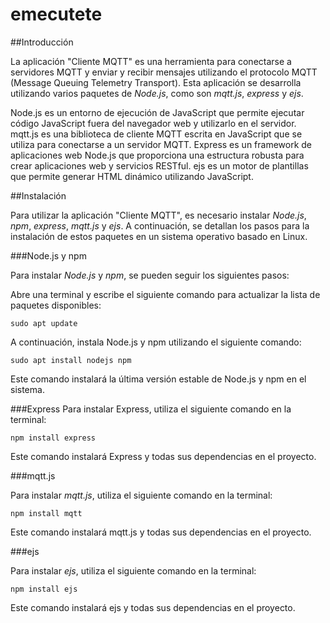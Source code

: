 # emecutete

##Introducción

La aplicación "Cliente MQTT" es una herramienta para conectarse a servidores MQTT y enviar y recibir mensajes utilizando el protocolo MQTT (Message Queuing Telemetry Transport). Esta aplicación se desarrolla utilizando varios paquetes de *Node.js*, como son *mqtt.js*, *express* y *ejs*.

Node.js es un entorno de ejecución de JavaScript que permite ejecutar código JavaScript fuera del navegador web y utilizarlo en el servidor.
mqtt.js es una biblioteca de cliente MQTT escrita en JavaScript que se utiliza para conectarse a un servidor MQTT.
Express es un framework de aplicaciones web Node.js que proporciona una estructura robusta para crear aplicaciones web y servicios RESTful.
ejs es un motor de plantillas que permite generar HTML dinámico utilizando JavaScript.

##Instalación

Para utilizar la aplicación "Cliente MQTT", es necesario instalar *Node.js*, *npm*, *express*, *mqtt.js* y *ejs*. A continuación, se detallan los pasos para la instalación de estos paquetes en un sistema operativo basado en Linux.

###Node.js y npm

Para instalar *Node.js* y *npm*, se pueden seguir los siguientes pasos:

Abre una terminal y escribe el siguiente comando para actualizar la lista de paquetes disponibles:

```
sudo apt update
```

A continuación, instala Node.js y npm utilizando el siguiente comando:
```
sudo apt install nodejs npm
```
Este comando instalará la última versión estable de Node.js y npm en el sistema.

###Express
Para instalar Express, utiliza el siguiente comando en la terminal:

```
npm install express
```
Este comando instalará Express y todas sus dependencias en el proyecto.


###mqtt.js

Para instalar *mqtt.js*, utiliza el siguiente comando en la terminal:
```
npm install mqtt
 ```
 
Este comando instalará mqtt.js y todas sus dependencias en el proyecto.

###ejs

Para instalar *ejs*, utiliza el siguiente comando en la terminal:
```
npm install ejs
```
Este comando instalará ejs y todas sus dependencias en el proyecto.
